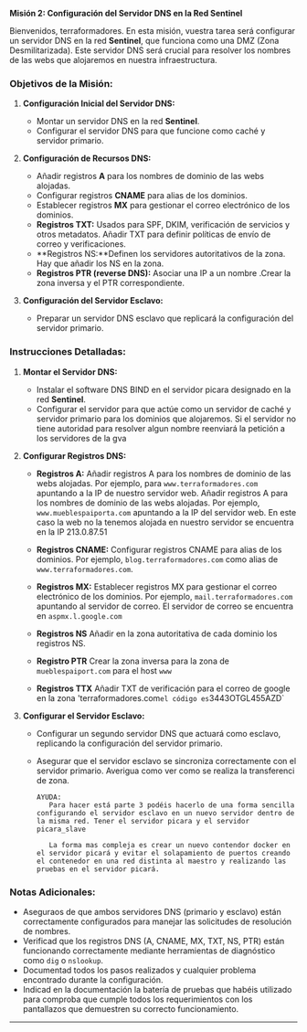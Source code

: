 
**Misión 2: Configuración del Servidor DNS en la Red Sentinel**

Bienvenidos, terraformadores. En esta misión, vuestra tarea será configurar un servidor DNS en la red **Sentinel**, que funciona como una DMZ (Zona Desmilitarizada). Este servidor DNS será crucial para resolver los nombres de las webs que alojaremos en nuestra infraestructura.

### Objetivos de la Misión:

1. **Configuración Inicial del Servidor DNS:**
   - Montar un servidor DNS en la red **Sentinel**.
   - Configurar el servidor DNS para que funcione como caché y servidor primario.

2. **Configuración de Recursos DNS:**
   - Añadir registros **A** para los nombres de dominio de las webs alojadas.
   - Configurar registros **CNAME** para alias de los dominios.
   - Establecer registros **MX** para gestionar el correo electrónico de los dominios.
   - **Registros TXT:**  Usados para SPF, DKIM, verificación de servicios y otros metadatos. Añadir TXT para definir políticas de envío de correo y verificaciones.  
   - **Registros NS:**Definen los servidores autoritativos de la zona. Hay que añadir los NS en la zona.  
   - **Registros PTR (reverse DNS):**  Asociar una IP a un nombre .Crear la zona inversa y el PTR correspondiente.  

3. **Configuración del Servidor Esclavo:**
   - Preparar un servidor DNS esclavo que replicará la configuración del servidor primario. 


### Instrucciones Detalladas:

1. **Montar el Servidor DNS:**
   - Instalar el software DNS BIND en el servidor picara designado en la red **Sentinel**.
   - Configurar el servidor para que actúe como un servidor de caché y servidor primario para los dominios que alojaremos. Si el servidor no tiene autoridad para resolver algun nombre reenviará la petición a los servidores de la gva

2. **Configurar Registros DNS:**
   - **Registros A:** Añadir registros A para los nombres de dominio de las webs alojadas. Por ejemplo, para `www.terraformadores.com` apuntando a la IP de nuestro servidor web.
   Añadir registros A para los nombres de dominio de las webs alojadas. Por ejemplo, `www.mueblespaiporta.com` apuntando a la IP del servidor web. En este caso la web no la tenemos alojada en nuestro servidor se encuentra en la IP 213.0.87.51

   - **Registros CNAME:** Configurar registros CNAME para alias de los dominios. Por ejemplo, `blog.terraformadores.com` como alias de `www.terraformadores.com`.
   - **Registros MX:** Establecer registros MX para gestionar el correo electrónico de los dominios. Por ejemplo, `mail.terraformadores.com` apuntando al servidor de correo. El servidor de correo se encuentra en `aspmx.l.google.com`
   - **Registros NS** Añadir en la zona autoritativa de cada dominio los registros NS.
   - **Registro PTR** Crear la zona inversa para la zona de `mueblespaiport.com` para el host `www`
   - **Registros TTX** Añadir TXT de verificación para el correo de google en la zona 'terraformadores.com` el código es `3443OTGL455AZD`

3. **Configurar el Servidor Esclavo:**
   - Configurar un segundo servidor DNS que actuará como esclavo, replicando la configuración del servidor primario.
   - Asegurar que el servidor esclavo se sincroniza correctamente con el servidor primario. Averigua como ver como se realiza la transferenci de zona.

      ```
      AYUDA:
         Para hacer está parte 3 podéis hacerlo de una forma sencilla configurando el servidor esclavo en un nuevo servidor dentro de la misma red. Tener el servidor picara y el servidor picara_slave

         La forma mas compleja es crear un nuevo contendor docker en el servidor picará y evitar el solapamiento de puertos creando el contenedor en una red distinta al maestro y realizando las pruebas en el servidor picará. 
      ```


### Notas Adicionales:

- Aseguraos de que ambos servidores DNS (primario y esclavo) están correctamente configurados para manejar las solicitudes de resolución de nombres.
- Verificad que los registros DNS (A, CNAME, MX, TXT, NS, PTR) están funcionando correctamente mediante herramientas de diagnóstico como `dig` o `nslookup`.
- Documentad todos los pasos realizados y cualquier problema encontrado durante la configuración.
- Indicad en la documentación la batería de pruebas que habéis utilizado para comproba que cumple todos los requerimientos con los pantallazos que demuestren su correcto funcionamiento.
---